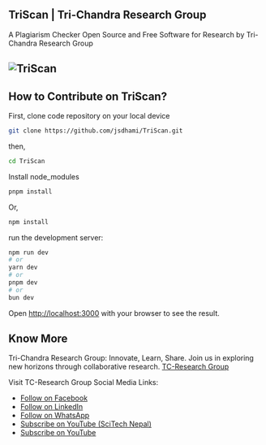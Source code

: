 ## TriScan | Tri-Chandra Research Group
A Plagiarism Checker Open Source and Free Software for Research by Tri-Chandra Research Group

![TriScan](https://github.com/user-attachments/assets/29926ace-3748-49c0-b359-6a99b80d37e9)
----------------------

## How to Contribute on TriScan?
First, clone code repository on your local device
```bash
git clone https://github.com/jsdhami/TriScan.git
```
then,
```bash
cd TriScan
```
Install node_modules
```bash
pnpm install
```
Or,
```bash
npm install
```

run the development server:

```bash
npm run dev
# or
yarn dev
# or
pnpm dev
# or
bun dev
```

Open [http://localhost:3000](http://localhost:3000) with your browser to see the result.


## Know More

Tri-Chandra Research Group: Innovate, Learn, Share. Join us in exploring new horizons through collaborative research. [TC-Research Group](https://www.facebook.com/TriChandraResearchGroup)

Visit TC-Research Group Social Media Links:
- [Follow on Facebook](https://www.facebook.com/TriChandraResearchGroup)
- [Follow on LinkedIn](https://www.linkedin.com/company/tcresearchgroup)
- [Follow on WhatsApp](https://whatsapp.com/channel/0029VafGv4e5K3zbbFNfl42s)
- [Subscribe on YouTube (SciTech Nepal)](https://www.youtube.com/@SciTechNepal?sub_confirmation=1)
- [Subscribe on YouTube](https://www.youtube.com/@Tri-ChandraResearchGroup?sub_confirmation=1)
